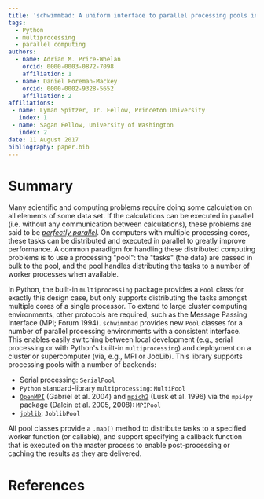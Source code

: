 ```yaml
---
title: 'schwimmbad: A uniform interface to parallel processing pools in Python'
tags:
  - Python
  - multiprocessing
  - parallel computing
authors:
  - name: Adrian M. Price-Whelan
    orcid: 0000-0003-0872-7098
    affiliation: 1
  - name: Daniel Foreman-Mackey
    orcid: 0000-0002-9328-5652
    affiliation: 2
affiliations:
 - name: Lyman Spitzer, Jr. Fellow, Princeton University
   index: 1
 - name: Sagan Fellow, University of Washington
   index: 2
date: 11 August 2017
bibliography: paper.bib
---
```


# Summary

Many scientific and computing problems require doing some calculation on all
elements of some data set. If the calculations can be executed in parallel
(i.e. without any communication between calculations), these problems are said
to be [*perfectly
parallel*](https://en.wikipedia.org/wiki/Embarrassingly_parallel). On computers
with multiple processing cores, these tasks can be distributed and executed in
parallel to greatly improve performance. A common paradigm for handling these
distributed computing problems is to use a processing "pool": the "tasks" (the
data) are passed in bulk to the pool, and the pool handles distributing the
tasks to a number of worker processes when available.

In Python, the built-in ``multiprocessing`` package provides a ``Pool`` class
for exactly this design case, but only supports distributing the tasks amongst
multiple cores of a single processor. To extend to large cluster computing
environments, other protocols are required, such as the Message Passing
Interface (MPI; Forum 1994). ``schwimmbad`` provides new ``Pool`` classes for a
number of parallel processing environments with a consistent interface. This
enables easily switching between local development (e.g., serial processing
or with Python's built-in ``multiprocessing``) and deployment on a cluster or
supercomputer (via, e.g., MPI or JobLib). This library supports processing pools
with a number of backends:

* Serial processing: ``SerialPool``
* ``Python`` standard-library ``multiprocessing``: ``MultiPool``
* [``OpenMPI``](open-mpi.org) (Gabriel et al. 2004) and
  [``mpich2``](https://www.mpich.org/) (Lusk et al. 1996) via the ``mpi4py``
  package (Dalcin et al. 2005, 2008): ``MPIPool``
* [``joblib``](http://pythonhosted.org/joblib/): ``JoblibPool``

All pool classes provide a ``.map()`` method to distribute tasks to a specified
worker function (or callable), and support specifying a callback function that
is executed on the master process to enable post-processing or caching the
results as they are delivered.

# References
